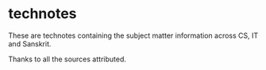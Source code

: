 # technotes
These are technotes containing the subject matter information across CS, IT and Sanskrit.

Thanks to all the sources attributed.